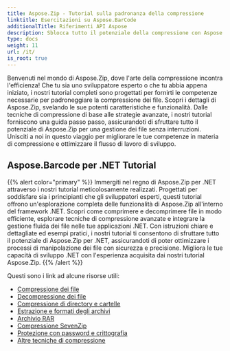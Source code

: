 ```yaml
---
title: Aspose.Zip - Tutorial sulla padronanza della compressione
linktitle: Esercitazioni su Aspose.BarCode
additionalTitle: Riferimenti API Aspose
description: Sblocca tutto il potenziale della compressione con Aspose.Zip! Tuffati nei nostri tutorial completi per ottenere approfondimenti da esperti e una gestione efficiente dei file.
type: docs
weight: 11
url: /it/
is_root: true
---
```


Benvenuti nel mondo di Aspose.Zip, dove l'arte della compressione incontra l'efficienza! Che tu sia uno sviluppatore esperto o che tu abbia appena iniziato, i nostri tutorial completi sono progettati per fornirti le competenze necessarie per padroneggiare la compressione dei file. Scopri i dettagli di Aspose.Zip, svelando le sue potenti caratteristiche e funzionalità. Dalle tecniche di compressione di base alle strategie avanzate, i nostri tutorial forniscono una guida passo passo, assicurandoti di sfruttare tutto il potenziale di Aspose.Zip per una gestione dei file senza interruzioni. Unisciti a noi in questo viaggio per migliorare le tue competenze in materia di compressione e ottimizzare il flusso di lavoro di sviluppo.


## Aspose.Barcode per .NET Tutorial
{{% alert color="primary" %}}
Immergiti nel regno di Aspose.Zip per .NET attraverso i nostri tutorial meticolosamente realizzati. Progettati per soddisfare sia i principianti che gli sviluppatori esperti, questi tutorial offrono un'esplorazione completa delle funzionalità di Aspose.Zip all'interno del framework .NET. Scopri come comprimere e decomprimere file in modo efficiente, esplorare tecniche di compressione avanzate e integrare la gestione fluida dei file nelle tue applicazioni .NET. Con istruzioni chiare e dettagliate ed esempi pratici, i nostri tutorial ti consentono di sfruttare tutto il potenziale di Aspose.Zip per .NET, assicurandoti di poter ottimizzare i processi di manipolazione dei file con sicurezza e precisione. Migliora le tue capacità di sviluppo .NET con l'esperienza acquisita dai nostri tutorial Aspose.Zip.
{{% /alert %}}

Questi sono i link ad alcune risorse utili:
 
- [Compressione dei file](./net/file-compression/)
- [Decompressione dei file](./net/file-decompression/)
- [Compressione di directory e cartelle](./net/directory-and-folder-compression/)
- [Estrazione e formati degli archivi](./net/archive-extraction-and-formats/)
- [Archivio RAR](./net/rar-archive/)
- [Compressione SevenZip](./net/sevenzip-compression/)
- [Protezione con password e crittografia](./net/password-protection-and-encryption/)
- [Altre tecniche di compressione](./net/other-compression-techniques/)

